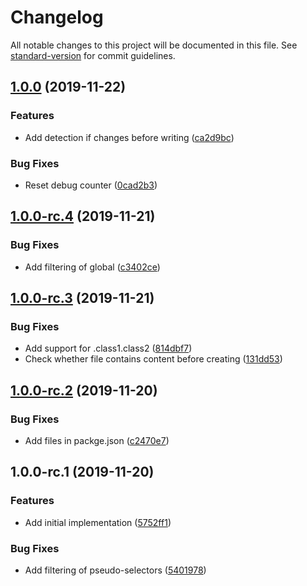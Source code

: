 # Changelog

All notable changes to this project will be documented in this file. See [standard-version](https://github.com/conventional-changelog/standard-version) for commit guidelines.

## [1.0.0](https://github.com/relekang/postcss-reason-modules/compare/v1.0.0-rc.4...v1.0.0) (2019-11-22)


### Features

* Add detection if changes before writing ([ca2d9bc](https://github.com/relekang/postcss-reason-modules/commit/ca2d9bc83484fdf61dc2d6a686c8abf3ab0e179d))


### Bug Fixes

* Reset debug counter ([0cad2b3](https://github.com/relekang/postcss-reason-modules/commit/0cad2b39fb650b584036c42ec563344fe7095235))

## [1.0.0-rc.4](https://github.com/relekang/postcss-reason-modules/compare/v1.0.0-rc.3...v1.0.0-rc.4) (2019-11-21)


### Bug Fixes

* Add filtering of global ([c3402ce](https://github.com/relekang/postcss-reason-modules/commit/c3402cec4e082a82c32cb38f8388cd6169766141))

## [1.0.0-rc.3](https://github.com/relekang/postcss-reason-modules/compare/v1.0.0-rc.2...v1.0.0-rc.3) (2019-11-21)


### Bug Fixes

* Add support for .class1.class2 ([814dbf7](https://github.com/relekang/postcss-reason-modules/commit/814dbf7f70b4999d1aa22cd4ef7fe010ccf88b79))
* Check whether file contains content before creating ([131dd53](https://github.com/relekang/postcss-reason-modules/commit/131dd5357bc466d8eb5528b0d33636b99c36acd2))

## [1.0.0-rc.2](https://github.com/relekang/postcss-reason-modules/compare/v1.0.0-rc.1...v1.0.0-rc.2) (2019-11-20)


### Bug Fixes

* Add files in packge.json ([c2470e7](https://github.com/relekang/postcss-reason-modules/commit/c2470e7f86a8d1465ccdb01d64fe48950d21fdba))

## 1.0.0-rc.1 (2019-11-20)


### Features

* Add initial implementation ([5752ff1](https://github.com/relekang/postcss-reason-modules/commit/5752ff147a555c0c459c2dd597f236ba1cd07afd))


### Bug Fixes

* Add filtering of pseudo-selectors ([5401978](https://github.com/relekang/postcss-reason-modules/commit/54019780644fded685068ff85319f6e3c18fe842))
